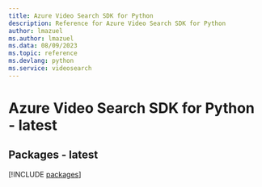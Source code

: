 ```yaml
---
title: Azure Video Search SDK for Python
description: Reference for Azure Video Search SDK for Python
author: lmazuel
ms.author: lmazuel
ms.data: 08/09/2023
ms.topic: reference
ms.devlang: python
ms.service: videosearch
---
```

# Azure Video Search SDK for Python - latest
## Packages - latest
[!INCLUDE [packages](video-search-index.md)]